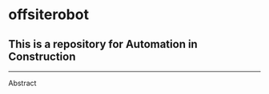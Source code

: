# offsiterobot
This is a repository for Automation in Construction
------------------------------------------------------------
------------------------------------------------------------
Abstract

